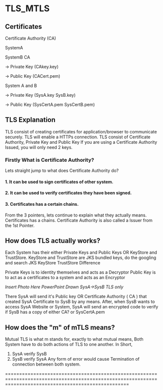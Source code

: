 # TLS_MTLS

## Certificates
Certificate Authority (CA)

SystemA

SystemB
CA

-> Private Key (CAkey.key)

-> Public Key   (CACert.pem)

System A and B 

-> Private Key (SysA.key SysB.key)

-> Public Key (SysCertA.pem SysCertB.pem)



## TLS Explanation
TLS consist of creating certificates for application/browser to communicate securely. 
TLS will enable a HTTPs connection.
TLS consist of Certificate Authority, Private Key and Public Key 
If you are using a Certificate Authority Issued, you will only need 2 keys.
### Firstly What is Certificate Authority?
Lets straight jump to what does Certificate Authority do?
#### 1. It can be used to sign certificates of other system.
#### 2. It can be used to verify certificates they have been signed.
#### 3. Certificates has a certain chains.

From the 3 pointers, lets continue to explain what they actually means. 
Certificates has a chains. Certificate Authority is also called a Issuer from the 1st Pointer. 

## How does TLS actually works?
Each System has their either Private Keys and Public Keys OR KeyStore and TrustStore.
KeyStore and TrustStore are JKS bundled keys, do the googling and search JKS KeyStore TrustStore Difference

Private Keys is to identity themselves and acts as a Decryptor
Public Key is to act as a certificates to a system and acts as an Encryptor

*Insert Photo Here PowerPoint Drawn SysA->SysB TLS only*

There SysA will send it's Public key OR Certificate Authority ( CA ) that created SysA Certificate to SysB by any means. 
After, when SysB wants to access SysA Website or System, SysA will send an encrypted code to verify if SysB has a copy of either CA? or SysCertA.pem

## How does the "m" of mTLS means?
Mutual TLS is what m stands for, exactly to what mutual means, Both System have to do both actions of TLS to one another. 
In Short, 
  1. SysA verify SysB
  2. SysB verify SysA 
Any form of error would cause Termination of connection between both system. 

========================================================================================================================================================

